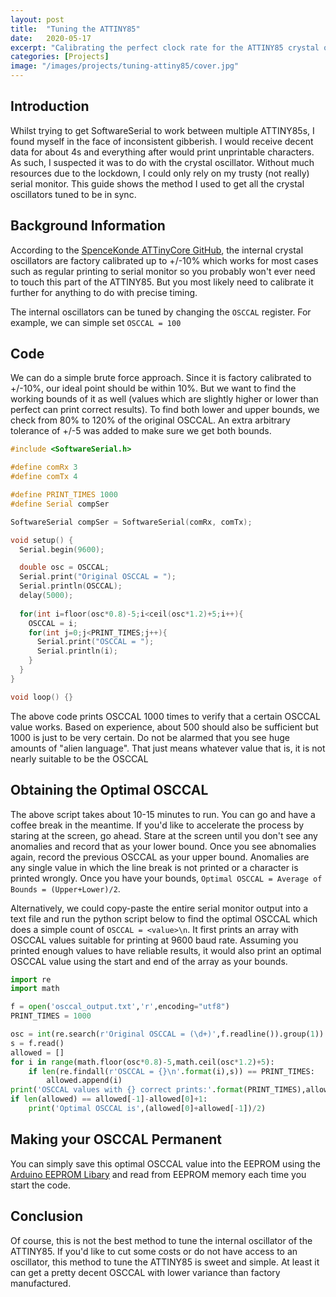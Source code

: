 ```yaml
---
layout: post
title:  "Tuning the ATTINY85"
date:   2020-05-17
excerpt: "Calibrating the perfect clock rate for the ATTINY85 crystal oscillator"
categories: [Projects]
image: "/images/projects/tuning-attiny85/cover.jpg"
---
```

## Introduction
Whilst trying to get SoftwareSerial to work between multiple ATTINY85s, I found myself in the face of inconsistent gibberish. I would receive decent data for about 4s and everything after would print unprintable characters. As such, I suspected it was to do with the crystal oscillator. Without much resources due to the lockdown, I could only rely on my trusty (not really) serial monitor. This guide shows the method I used to get all the crystal oscillators tuned to be in sync.

## Background Information
According to the [SpenceKonde ATTinyCore GitHub](https://github.com/SpenceKonde/ATTinyCore), the internal crystal oscillators are factory calibrated up to +/-10% which works for most cases such as regular printing to serial monitor so you probably won't ever need to touch this part of the ATTINY85. But you most likely need to calibrate it further for anything to do with precise timing.

The internal oscillators can be tuned by changing the `OSCCAL` register. For example, we can simple set `OSCCAL = 100`

## Code
We can do a simple brute force approach. Since it is factory calibrated to +/-10%, our ideal point should be within 10%. But we want to find the working bounds of it as well (values which are slightly higher or lower than perfect can print correct results). To find both lower and upper bounds, we check from 80% to 120% of the original OSCCAL. An extra arbitrary tolerance of +/-5 was added to make sure we get both bounds.

```cpp
#include <SoftwareSerial.h>

#define comRx 3
#define comTx 4

#define PRINT_TIMES 1000
#define Serial compSer

SoftwareSerial compSer = SoftwareSerial(comRx, comTx);

void setup() {
  Serial.begin(9600);

  double osc = OSCCAL;
  Serial.print("Original OSCCAL = ");
  Serial.println(OSCCAL);
  delay(5000);
  
  for(int i=floor(osc*0.8)-5;i<ceil(osc*1.2)+5;i++){
    OSCCAL = i;
    for(int j=0;j<PRINT_TIMES;j++){
      Serial.print("OSCCAL = ");
      Serial.println(i);
    }
  }
}

void loop() {}
```

The above code prints OSCCAL 1000 times to verify that a certain OSCCAL value works. Based on experience, about 500 should also be sufficient but 1000 is just to be very certain. Do not be alarmed that you see huge amounts of "alien language". That just means whatever value that is, it is not nearly suitable to be the OSCCAL

## Obtaining the Optimal OSCCAL
The above script takes about 10-15 minutes to run. You can go and have a coffee break in the meantime. If you'd like to accelerate the process by staring at the screen, go ahead. Stare at the screen until you don't see any anomalies and record that as your lower bound. Once you see abnomalies again, record the previous OSCCAL as your upper bound. Anomalies are any single value in which the line break is not printed or a character is printed wrongly. Once you have your bounds, `Optimal OSCCAL = Average of Bounds = (Upper+Lower)/2`.

Alternatively, we could copy-paste the entire serial monitor output into a text file and run the python script below to find the optimal OSCCAL which does a simple count of `OSCCAL = <value>\n`. It first prints an array with OSCCAL values suitable for printing at 9600 baud rate. Assuming you printed enough values to have reliable results, it would also print an optimal OSCCAL value using the start and end of the array as your bounds.

```python
import re
import math

f = open('osccal_output.txt','r',encoding="utf8")
PRINT_TIMES = 1000

osc = int(re.search(r'Original OSCCAL = (\d+)',f.readline()).group(1))
s = f.read()
allowed = []
for i in range(math.floor(osc*0.8)-5,math.ceil(osc*1.2)+5):
    if len(re.findall(r'OSCCAL = {}\n'.format(i),s)) == PRINT_TIMES: 
        allowed.append(i)
print('OSCCAL values with {} correct prints:'.format(PRINT_TIMES),allowed)
if len(allowed) == allowed[-1]-allowed[0]+1:
    print('Optimal OSCCAL is',(allowed[0]+allowed[-1])/2)
```

## Making your OSCCAL Permanent
You can simply save this optimal OSCCAL value into the EEPROM using the [Arduino EEPROM Libary](https://www.arduino.cc/en/Reference/EEPROM) and read from EEPROM memory each time you start the code.

## Conclusion
Of course, this is not the best method to tune the internal oscillator of the ATTINY85. If you'd like to cut some costs or do not have access to an oscillator, this method to tune the ATTINY85 is sweet and simple. At least it can get a pretty decent OSCCAL with lower variance than factory manufactured.